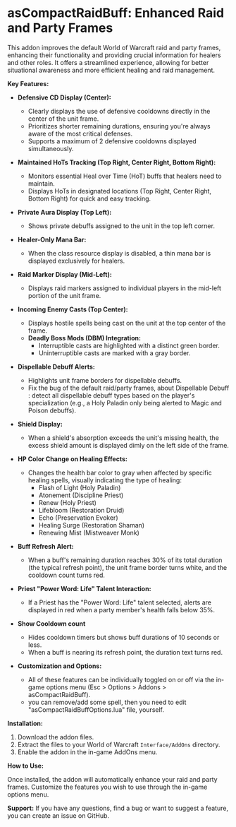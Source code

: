 # asCompactRaidBuff: Enhanced Raid and Party Frames

This addon improves the default World of Warcraft raid and party frames, enhancing their functionality and providing crucial information for healers and other roles.  It offers a streamlined experience, allowing for better situational awareness and more efficient healing and raid management.

**Key Features:**

*   **Defensive CD Display (Center):**
    *   Clearly displays the use of defensive cooldowns directly in the center of the unit frame.
    *   Prioritizes shorter remaining durations, ensuring you're always aware of the most critical defenses.
    *   Supports a maximum of 2 defensive cooldowns displayed simultaneously.

*   **Maintained HoTs Tracking (Top Right, Center Right, Bottom Right):**
    *   Monitors essential Heal over Time (HoT) buffs that healers need to maintain.
    *   Displays HoTs in designated locations (Top Right, Center Right, Bottom Right) for quick and easy tracking.

*   **Private Aura Display (Top Left):**
    *   Shows private debuffs assigned to the unit in the top left corner.

*   **Healer-Only Mana Bar:**
    *   When the class resource display is disabled, a thin mana bar is displayed exclusively for healers.

*   **Raid Marker Display (Mid-Left):**
    *   Displays raid markers assigned to individual players in the mid-left portion of the unit frame.

*   **Incoming Enemy Casts (Top Center):**
    *   Displays hostile spells being cast on the unit at the top center of the frame.
    *   **Deadly Boss Mods (DBM) Integration:**
        *   Interruptible casts are highlighted with a distinct green border.
        *   Uninterruptible casts are marked with a gray border.

*   **Dispellable Debuff Alerts:**
    *   Highlights unit frame borders for dispellable debuffs.    
    * Fix the bug of the default raid/party frames, about Dispellable Debuff : detect all dispellable debuff types based on the player's specialization (e.g., a Holy Paladin only being alerted to Magic and Poison debuffs).

*   **Shield Display:**
    *   When a shield's absorption exceeds the unit's missing health, the excess shield amount is displayed dimly on the left side of the frame.

*   **HP Color Change on Healing Effects:**
    *   Changes the health bar color to gray when affected by specific healing spells, visually indicating the type of healing:
        *   Flash of Light (Holy Paladin)
        *   Atonement (Discipline Priest)
        *   Renew (Holy Priest)
        *   Lifebloom (Restoration Druid)
        *   Echo (Preservation Evoker)
        *   Healing Surge (Restoration Shaman)
        *   Renewing Mist (Mistweaver Monk)

*   **Buff Refresh Alert:**
    *   When a buff's remaining duration reaches 30% of its total duration (the typical refresh point), the unit frame border turns white, and the cooldown count turns red.

*   **Priest "Power Word: Life" Talent Interaction:**
    *   If a Priest has the "Power Word: Life" talent selected, alerts are displayed in red when a party member's health falls below 35%.

* **Show Cooldown count**
    * Hides cooldown timers but shows buff durations of 10 seconds or less.
    * When a buff is nearing its refresh point, the duration text turns red.

*   **Customization and Options:**
    *   All of these features can be individually toggled on or off via the in-game options menu (Esc > Options > Addons > asCompactRaidBuff).
    * you can remove/add some spell, then you need to edit "asCompactRaidBuffOptions.lua" file, yourself.

**Installation:**

1.  Download the addon files.
2.  Extract the files to your World of Warcraft `Interface/AddOns` directory.
3.  Enable the addon in the in-game AddOns menu.

**How to Use:**

Once installed, the addon will automatically enhance your raid and party frames.  Customize the features you wish to use through the in-game options menu.

**Support:**
If you have any questions, find a bug or want to suggest a feature, you can create an issue on GitHub.